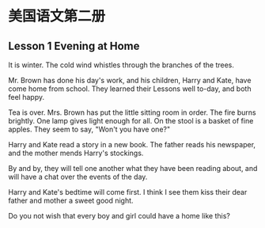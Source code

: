 # 美国语文第二册

## Lesson 1 Evening at Home

It is winter. The cold wind whistles through the branches of the trees.

Mr. Brown has done his day's work, and his children, Harry and Kate, have come home from school. They learned their Lessons well to-day, and both feel happy.

Tea is over. Mrs. Brown has put the little sitting room in order. The fire burns brightly. One lamp gives light enough for all. On the stool is a basket of fine apples. They seem to say, "Won't you have one?"

Harry and Kate read a story in a new book. The father reads his newspaper, and the mother mends Harry's stockings.

By and by, they will tell one another what they have been reading about, and will have a chat over the events of the day.

Harry and Kate's bedtime will come first. I think I see them kiss their dear father and mother a sweet good night.

Do you not wish that every boy and girl could have a home like this?